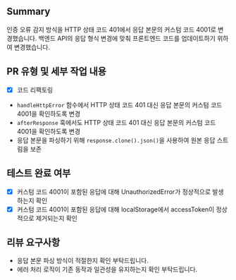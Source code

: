 ## Summary

인증 오류 감지 방식을 HTTP 상태 코드 401에서 응답 본문의 커스텀 코드 4001로 변경했습니다. 백엔드 API의 응답 형식 변경에 맞춰 프론트엔드 코드를 업데이트하기 위하여 변경했습니다.

## PR 유형 및 세부 작업 내용

- [x] 코드 리팩토링

- `handleHttpError` 함수에서 HTTP 상태 코드 401 대신 응답 본문의 커스텀 코드 4001을 확인하도록 변경
- `afterResponse` 훅에서도 HTTP 상태 코드 401 대신 응답 본문의 커스텀 코드 4001을 확인하도록 변경
- 응답 본문을 파싱하기 위해 `response.clone().json()`을 사용하여 원본 응답 스트림을 보존

## 테스트 완료 여부
- [x] 커스텀 코드 4001이 포함된 응답에 대해 UnauthorizedError가 정상적으로 발생하는지 확인
- [x] 커스텀 코드 4001이 포함된 응답에 대해 localStorage에서 accessToken이 정상적으로 제거되는지 확인

## 리뷰 요구사항
- 응답 본문 파싱 방식이 적절한지 확인 부탁드립니다.
- 에러 처리 로직이 기존 동작과 일관성을 유지하는지 확인 부탁드립니다.

